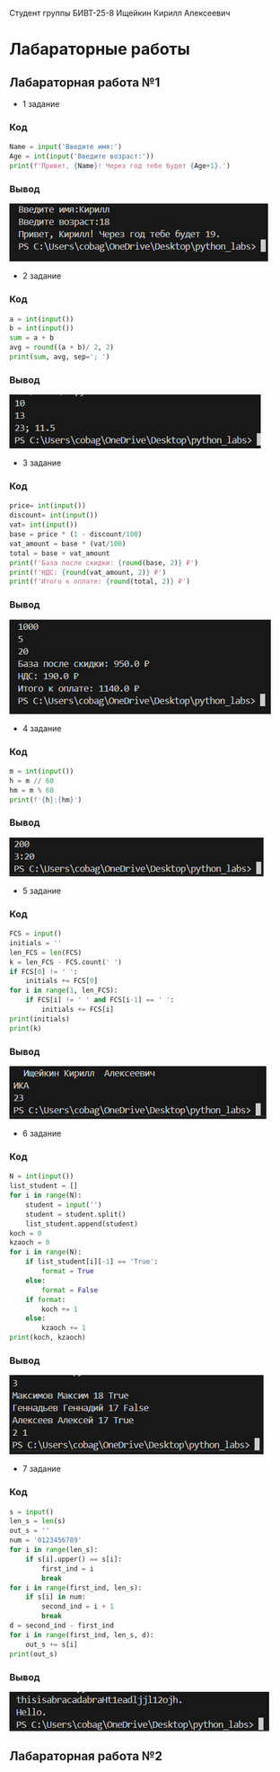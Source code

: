 Cтудент группы БИВТ-25-8 Ищейкин Кирилл Алексеевич
# Лабараторные работы

## Лабараторная работа №1

- 1 задание
### Код
```python
Name = input('Введите имя:')
Age = int(input('Введите возраст:'))
print(f'Привет, {Name}! Через год тебе будет {Age+1}.')
```
### Вывод
![](images/lab01/image_1.png)

- 2 задание
### Код  
```python
a = int(input())
b = int(input())
sum = a + b
avg = round((a + b)/ 2, 2)
print(sum, avg, sep='; ')
```
### Вывод
![](images/lab01/image_2.png)

- 3 задание
### Код
```python
price= int(input())
discount= int(input())
vat= int(input())
base = price * (1 - discount/100)
vat_amount = base * (vat/100)
total = base + vat_amount
print(f'База после скидки: {round(base, 2)} ₽')
print(f'НДС: {round(vat_amount, 2)} ₽')
print(f'Итого к оплате: {round(total, 2)} ₽')
```
### Вывод
![](images/lab01/image_3.png)

- 4 задание
### Код  
```python
m = int(input())
h = m // 60
hm = m % 60
print(f'{h}:{hm}')
```
### Вывод
![](images/lab01/image_4.png)

- 5 задание
### Код  
```python
FCS = input()
initials = ''
len_FCS = len(FCS)
k = len_FCS - FCS.count(' ')
if FCS[0] != ' ':
	initials += FCS[0]
for i in range(1, len_FCS):
	if FCS[i] != ' ' and FCS[i-1] == ' ':
		initials += FCS[i]
print(initials)
print(k)
```
### Вывод
![](images/lab01/image_5.png)

- 6 задание
### Код  
```python
N = int(input())
list_student = []
for i in range(N):
	student = input('')
	student = student.split()
	list_student.append(student)
koch = 0
kzaoch = 0
for i in range(N):
	if list_student[i][-1] == 'True':
		format = True
	else:
		format = False
	if format:
		koch += 1
	else:
		kzaoch += 1
print(koch, kzaoch)
```
### Вывод
![](images/lab01/image_6.png)

- 7 задание
### Код  
```python
s = input()
len_s = len(s)
out_s = ''
num = '0123456789'
for i in range(len_s):
	if s[i].upper() == s[i]:
		first_ind = i
		break
for i in range(first_ind, len_s):
	if s[i] in num:
		second_ind = i + 1
		break
d = second_ind - first_ind
for i in range(first_ind, len_s, d):
	out_s += s[i]
print(out_s)
```
### Вывод
![](images/lab01/image_7.png)
## Лабараторная работа №2
